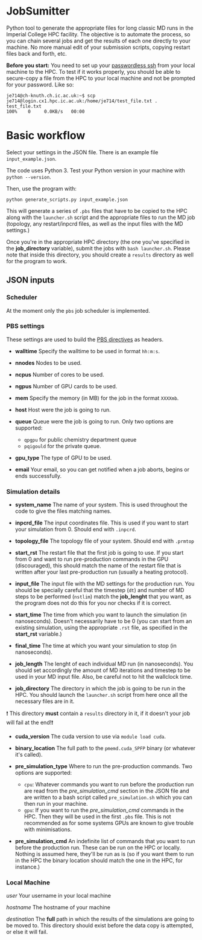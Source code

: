 # JobSumitter
Python tool to generate the appropriate files for long classic MD runs in the Imperial College HPC facility.
The objective is to automate the process, so you can chain several jobs and get the results of each one directly
to your machine. No more manual edit of your submission scripts, copying restart files back and forth, etc.

**Before you start:** You need to set up your [passwordless ssh](http://www.linuxproblem.org/art_9.html) from your local machine to the HPC.
To test if it works properly, you should be able to secure-copy a file from the HPC to your local machine
and not be prompted for your password. Like so: 
```
je714@ch-knuth.ch.ic.ac.uk:~$ scp je714@login.cx1.hpc.ic.ac.uk:/home/je714/test_file.txt .
test_file.txt                                                                                                                                      100%    0     0.0KB/s   00:00
```
# Basic workflow
Select your settings in the JSON file. There is an example file `input_example.json`.

The code uses Python 3. Test your Python version in your machine with `python --version`.

Then, use the program with:
```
python generate_scripts.py input_example.json
```
This will generate a series of `.pbs` files that have to be copied to the HPC along with the `launcher.sh` script and the appropriate
files to run the MD job (topology, any restart/inpcrd files, as well as the input files with the MD settings.)

Once you're in the appropriate HPC directory (the one you've specified in the **job_directory** variable),
submit the jobs with `bash launcher.sh`. Please note that inside this directory, you should create a `results` directory as well
for the program to work.

## JSON inputs

### Scheduler
At the moment only the `pbs` job scheduler is implemented.

### PBS settings
These settings are used to build the [PBS directives](https://www.osc.edu/supercomputing/batch-processing-at-osc/pbs-directives-summary) as headers.
* **walltime** Specify the walltime to be used in format `hh:m:s`.

* **nnodes** Nodes to be used.

* **ncpus** Number of cores to be used.

* **ngpus** Number of GPU cards to be used.

* **mem** Specify the memory (in MB) for the job in the format `XXXXmb`.

* **host** Host were the job is going to run.

* **queue** Queue were the job is going to run. Only two options are supported:
  * `qpgpu` for public chemistry department queue
  * `pqigould` for the private queue.

* **gpu_type** The type of GPU to be used. 

* **email** Your email, so you can get notified when a job aborts, begins or ends successfully.

### Simulation details
* **system_name** The name of your system. This is used throughout the code to give the files matching names.

* **inpcrd_file** The input coordinates file. This is used if you want to start your simulation from 0. Should end with `.inpcrd`.

* **topology_file** The topology file of your system. Should end with `.prmtop`

* **start_rst** The restart file that the first job is going to use. If you start from 0 and want to run pre-production commands
in the GPU (discouraged), this should match the name of the restart file that is written after your last pre-production run 
(usually a heating protocol).

* **input_file** The input file with the MD settings for the production run. You should be specially careful that the
timestep (`dt`) and number of MD steps to be performed (`nstlim`) match the **job_lenght** that you want,
as the program does not do this for you nor checks if it is correct.

* **start_time** The time from which you want to launch the simulation (in nanoseconds). Doesn't necessarily have to be
0 (you can start from an existing simulation, using the appropriate `.rst` file, as specified in the **start_rst** variable.)

* **final_time** The time at which you want your simulation to stop (in nanoseconds).

* **job_length** The lenght of each individual MD run (in nanoseconds). You should set accordingly the amount of MD iterations and timestep to
be used in your MD input file. Also, be careful not to hit the wallclock time.

* **job_directory** The directory in which the job is going to be run in the HPC. You should launch the `launcher.sh` script 
from here once all the necessary files are in it.

:exclamation: This directory **must** contain a `results` directory in it, if it doesn't your job will fail at the end!:exclamation:

* **cuda_version** The cuda version to use via `module load cuda`.

* **binary_location** The full path to the `pmemd.cuda_SPFP` binary (or whatever it's called).

* **pre_simulation_type** Where to run the pre-production commands. Two options are supported:

  * `cpu`: Whatever commands you want to run before the production run are read from the *pre_simulation_cmd*
        section in the JSON file and are written to a bash script called `pre_simulation.sh` which you can then
        run in your machine.
  * `gpu`: If you want to run the *pre_simulation_cmd* commands in the HPC. Then they will be used in the first
        `.pbs` file. This is not recommended as for some systems GPUs are known to give trouble with minimisations.

* **pre_simulation_cmd** An indefinite list of commands that you want to run before the production run. These can be run on the
HPC or locally. Nothing is assumed here, they'll be run as is (so if you want them to run in the HPC the binary location
should match the one in the HPC, for instance.)

### Local Machine
*user* Your username in your local machine

*hostname* The hostname of your machine

*destination* The **full** path in which the results of the simulations are going to be moved to. This directory should
exist before the data copy is attempted, or else it will fail.

